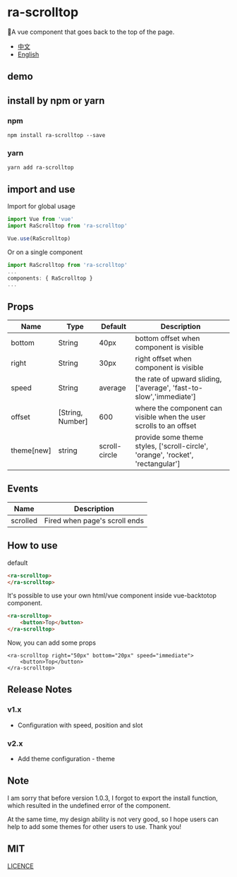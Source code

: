 # ra-scrolltop
🌝A vue component that goes back to the top of the page.

- [中文](README.zh-CN.md)
- [English](README.md)


## demo

<!-- see demo -->

## install by npm or yarn

### npm
```shell
npm install ra-scrolltop --save
```
### yarn
```shell
yarn add ra-scrolltop
```

## import and use
Import for global usage
```js
import Vue from 'vue'
import RaScrolltop from 'ra-scrolltop'

Vue.use(RaScrolltop)
```
Or on a single component
```js
import RaScrolltop from 'ra-scrolltop'
...
components: { RaScrolltop }
...
```

## Props

| Name       | Type             | Default       | Description                                                                     |
| ---------- | ---------------- | ------------- | ------------------------------------------------------------------------------- |
| bottom     | String           | 40px          | bottom offset when component is visible                                         |
| right      | String           | 30px          | right offset when component is visible                                          |
| speed      | String           | average       | the rate of upward sliding, ['average', 'fast-to-slow','immediate']             |
| offset     | [String, Number] | 600           | where the component can visible when the user scrolls to an offset              |
| theme[new] | string           | scroll-circle | provide some theme styles, ['scroll-circle', 'orange', 'rocket', 'rectangular'] |


##  Events

| Name     | Description                   |
| -------- | ----------------------------- |
| scrolled | Fired when page's scroll ends |

## How to use

default
```html
<ra-scrolltop>
</ra-scrolltop>
```
It's possible to use your own html/vue component inside vue-backtotop component.
```html
<ra-scrolltop>
    <button>Top</button>
</ra-scrolltop>
```

Now, you can add some props
```
<ra-scrolltop right="50px" bottom="20px" speed="immediate">
    <button>Top</button>
</ra-scrolltop>
```

## Release Notes

### v1.x

- Configuration with speed, position and slot

### v2.x

- Add theme configuration - theme


## Note

I am sorry that before version 1.0.3, I forgot to export the install function, which resulted in the undefined error of the component.

At the same time, my design ability is not very good, so I hope users can help to add some themes for other users to use. Thank you!

## MIT

[LICENCE](LICENCE)